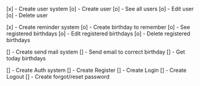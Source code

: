 [x] - Create user system
    [o] - Create user
    [o] - See all users
    [o] - Edit user
    [o] - Delete user

[x] - Create reminder system
    [o] - Create birthday to remember
    [o] - See registered birthdays
    [o] - Edit registered birthdays
    [o] - Delete registered birthdays

[] - Create send mail system
    [] - Send email to correct birthday
    [] - Get today birthdays

[] - Create Auth system
    [] - Create Register
    [] - Create Login
    [] - Create Logout
    [] - Create forgot/reset password